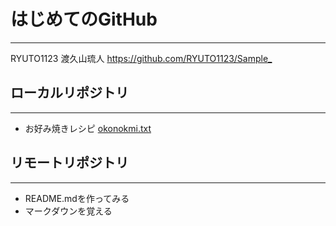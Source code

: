# はじめてのGitHub
---
RYUTO1123 渡久山琉人	
<https://github.com/RYUTO1123/Sample_>

## ローカルリポジトリ
---
* お好み焼きレシピ
[okonokmi.txt](okonomi.txt)

## リモートリポジトリ
---
* README.mdを作ってみる
* マークダウンを覚える